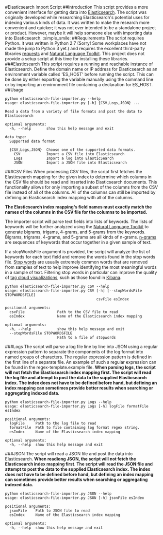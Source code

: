 #Elasticsearch Import Script
##Introduction
This script provides a more convenient interface for getting data into [Elasticsearch](https://www.elastic.co/guide/en/elasticsearch/reference/current/index.html). The script was originally developed while researching Elasticsearch's potential uses for indexing various kinds of data. It was written to make the research more convenient and quicker; it was not ever intended to be a standalone project or product. However, maybe it will help someone else with importing data into Elasticsearch. :simple_smile:
##Requirements
The script requires Python. It was written in Python 2.7 (Sorry! Some workplaces have not made the jump to Python 3 yet.) and requires the excellent third-party libraries [requests](http://docs.python-requests.org/en/master/) and [Natural Language Toolkit](https://www.nltk.org/). This project does not provide a setup script at this time for installing these libraries.
###Elasticsearch
This script requires a running and reachable instance of Elasticsearch. Define the domain name or IP address for Elasticsearch as an environment variable called 'ES_HOST' before running the script. This can be done by either exporting the variable manually using the command line or by importing an environment file containing a declaration for ES_HOST.
##Usage
```
python elasticsearch-file-importer.py --help
usage: elasticsearch-file-importer.py [-h] {CSV,Logs,JSON} ...

Read a data from a variety of file formats and post the data to Elasticsearch

optional arguments:
  -h, --help       show this help message and exit

data_type:
  Supported data format

  {CSV,Logs,JSON}  Choose one of the supported data formats.
    CSV            Import a CSV file into Elasticsearch
    Logs           Import a log into ElasticSearch
    JSON           Import a JSON file into Elasticsearch
```
###CSV Files
When processing CSV files, the script first fetches the Elasticsearch mapping for the given index to determine which columns in the CSV file should be read and inserted into Elasticsearch documents. This functionality allows for only importing a subset of the columns from the CSV file instead of all of the columns. All of the columns can still be imported by defining an Elasticsearch index mapping with all of the columns.

**The Elasticsearch index mapping's field names must exactly match the names of the columns in the CSV file for the columns to be imported.**

The importer script will parse text fields into lists of keywords. The lists of keywords will be further analyzed using the [Natural Language Toolkit](https://www.nltk.org/) to generate bigrams, trigams, 4-grams, and 5-grams from the keywords. Bigrams, trigrams, 4-grams, and 5-grams are all kinds of n-grams. [n-grams](https://en.wikipedia.org/wiki/N-gram) are sequences of keywords that occur together in a given sample of text.

If a stopWordsFile argument is provided, the script will analyze the list of keywords for each text field and remove the words found in the stop words file. [Stop words](https://en.wikipedia.org/wiki/Stop_words) are usually extremely common words that are removed from samples of text to help improve identifying the most meaningful words in a sample of text. Filtering stop words in particular can improve the quality of [tag cloud visualizations](https://www.elastic.co/guide/en/kibana/current/tagcloud-chart.html), such as those found in [Kibana](https://www.elastic.co/guide/en/kibana/current/introduction.html).
```
python elasticsearch-file-importer.py CSV --help
usage: elasticsearch-file-importer.py CSV [-h] [--stopWordsFile STOPWORDSFILE]
                                          csvFile esIndex

positional arguments:
  csvFile               Path to the CSV file to read
  esIndex               Name of the Elasticsearch index mapping

optional arguments:
  -h, --help            show this help message and exit
  --stopWordsFile STOPWORDSFILE
                        Path to a file of stopwords
```
###Logs
The script will parse a log file line by line into JSON using a regular expression pattern to separate the components of the log format into named groups of characters. The regular expression pattern is defined in the first line of a separate file. An example of such a regular expression can be found in the regex-template.example file.
**When parsing logs, the script will not fetch the Elasticsearch index mapping first. The script will read the log file and attempt to post the data to the supplied Elasticsearch index. The index does not have to be defined before hand, but defining an index mapping can sometimes provide better results when searching or aggregating indexed data.**
```
python elasticsearch-file-importer.py Logs --help
usage: elasticsearch-file-importer.py Logs [-h] logFile formatFile esIndex

positional arguments:
  logFile     Path to the log file to read
  formatFile  Path to file containing log format regex string.
  esIndex     Name of the Elasticsearch index mapping

optional arguments:
  -h, --help  show this help message and exit
```
###JSON
The script will read a JSON file and post the data into Elasticsearch.
**When readiong JSON, the script will not fetch the Elasticsearch index mapping first. The script will read the JSON file and attempt to post the data to the supplied Elasticsearch index. The index does not have to be defined before hand, but defining an index mapping can sometimes provide better results when searching or aggregating indexed data.**
```
python elasticsearch-file-importer.py JSON --help
usage: elasticsearch-file-importer.py JSON [-h] jsonFile esIndex

positional arguments:
  jsonFile    Path to JSON file to read
  esIndex     Name of the Elasticsearch index mapping

optional arguments:
  -h, --help  show this help message and exit
```